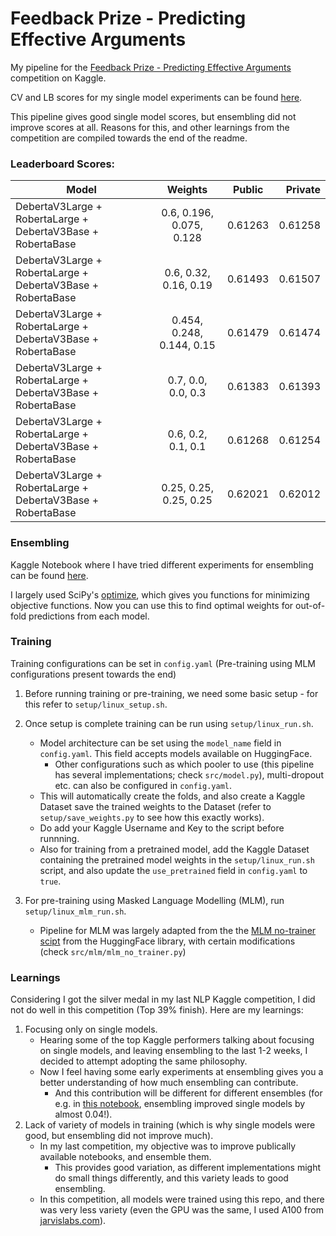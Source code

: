 # Feedback Prize - Predicting Effective Arguments

My pipeline for the [Feedback Prize - Predicting Effective Arguments](https://www.kaggle.com/competitions/feedback-prize-effectiveness/) competition on Kaggle.

CV and LB scores for my single model experiments can be found [here](https://docs.google.com/spreadsheets/d/1gKrqIm8tjEO4KzofWHCTNN-p-UZ-h2NIMsmfKV5eqBY/edit?usp=sharing).

This pipeline gives good single model scores, but ensembling did not improve scores at all. Reasons for this, and other learnings from the competition are compiled towards the end of the readme.

### Leaderboard Scores:
| Model                                                        | Weights                   | Public  | Private |
| ------------------------------------------------------------ |:-------------------------:|:-------:| -------:|
| DebertaV3Large + RobertaLarge + DebertaV3Base + RobertaBase  | 0.6, 0.196, 0.075, 0.128  | 0.61263 | 0.61258 |
| DebertaV3Large + RobertaLarge + DebertaV3Base + RobertaBase  | 0.6, 0.32, 0.16, 0.19     | 0.61493 | 0.61507 |
| DebertaV3Large + RobertaLarge + DebertaV3Base + RobertaBase  | 0.454, 0.248, 0.144, 0.15 | 0.61479 | 0.61474 |
| DebertaV3Large + RobertaLarge + DebertaV3Base + RobertaBase  | 0.7, 0.0, 0.0, 0.3        | 0.61383 | 0.61393 |
| DebertaV3Large + RobertaLarge + DebertaV3Base + RobertaBase  | 0.6, 0.2, 0.1, 0.1        | 0.61268 | 0.61254 |
| DebertaV3Large + RobertaLarge + DebertaV3Base + RobertaBase  | 0.25, 0.25, 0.25, 0.25    | 0.62021 | 0.62012 |

### Ensembling
Kaggle Notebook where I have tried different experiments for ensembling can be found [here](https://www.kaggle.com/code/kevinmathewt/feedbackpea-find-weights).

I largely used SciPy's [optimize](https://docs.scipy.org/doc/scipy/reference/optimize.html), which gives you functions for minimizing objective functions. Now you can use this to find optimal weights for out-of-fold predictions from each model.

### Training
Training configurations can be set in `config.yaml` (Pre-training using MLM configurations present towards the end)

1. Before running training or pre-training, we need some basic setup - for this refer to `setup/linux_setup.sh`.

2. Once setup is complete training can be run using `setup/linux_run.sh`.
   * Model architecture can be set using the `model_name` field in `config.yaml`. This field accepts models available on HuggingFace.
     * Other configurations such as which pooler to use (this pipeline has several implementations; check `src/model.py`), multi-dropout etc. can also be configured in `config.yaml`.
   * This will automatically create the folds, and also create a Kaggle Dataset save the trained weights to the Dataset (refer to `setup/save_weights.py` to see how this exactly works). 
   * Do add your Kaggle Username and Key to the script before runnning. 
   * Also for training from a pretrained model, add the Kaggle Dataset containing the pretrained model weights in the `setup/linux_run.sh` script, and also update the `use_pretrained` field in `config.yaml` to `true`.

3. For pre-training using Masked Language Modelling (MLM), run `setup/linux_mlm_run.sh`.
   * Pipeline for MLM was largely adapted from the the [MLM no-trainer scipt](https://github.com/huggingface/transformers/blob/main/examples/pytorch/language-modeling/run_mlm_no_trainer.py) from the HuggingFace library, with certain modifications (check `src/mlm/mlm_no_trainer.py`)


### Learnings
Considering I got the silver medal in my last NLP Kaggle competition, I did not do well in this competition (Top 39% finish). Here are my learnings:
1. Focusing only on single models.
   * Hearing some of the top Kaggle performers talking about focusing on single models, and leaving ensembling to the last 1-2 weeks, I decided to attempt adopting the same philosophy.
   * Now I feel having some early experiments at ensembling gives you a better understanding of how much ensembling can contribute.
     * And this contribution will be different for different ensembles (for e.g. in [this notebook](https://www.kaggle.com/code/mountpotatoq/autogluon-finetune-solutions), ensembling improved single models by almost 0.04!).
2. Lack of variety of models in training (which is why single models were good, but ensembling did not improve much).
   * In my last competition, my objective was to improve publically available notebooks, and ensemble them.
     * This provides good variation, as different implementations might do small things differently, and this variety leads to good ensembling.
   * In this competition, all models were trained using this repo, and there was very less variety (even the GPU was the same, I used A100 from [jarvislabs.com](jarvislabs.com)).